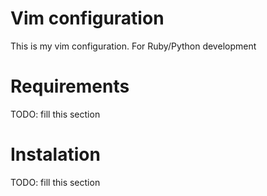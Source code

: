 Vim configuration
=================

This is my vim configuration. For Ruby/Python development

Requirements
============

TODO: fill this section

Instalation
============

TODO: fill this section
